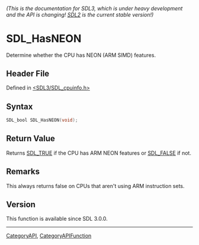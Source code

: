 ###### (This is the documentation for SDL3, which is under heavy development and the API is changing! [SDL2](https://wiki.libsdl.org/SDL2/) is the current stable version!)
# SDL_HasNEON

Determine whether the CPU has NEON (ARM SIMD) features.

## Header File

Defined in [<SDL3/SDL_cpuinfo.h>](https://github.com/libsdl-org/SDL/blob/main/include/SDL3/SDL_cpuinfo.h)

## Syntax

```c
SDL_bool SDL_HasNEON(void);

```

## Return Value

Returns [SDL_TRUE](SDL_TRUE) if the CPU has ARM NEON features or
[SDL_FALSE](SDL_FALSE) if not.

## Remarks

This always returns false on CPUs that aren't using ARM instruction sets.

## Version

This function is available since SDL 3.0.0.

----
[CategoryAPI](CategoryAPI), [CategoryAPIFunction](CategoryAPIFunction)

